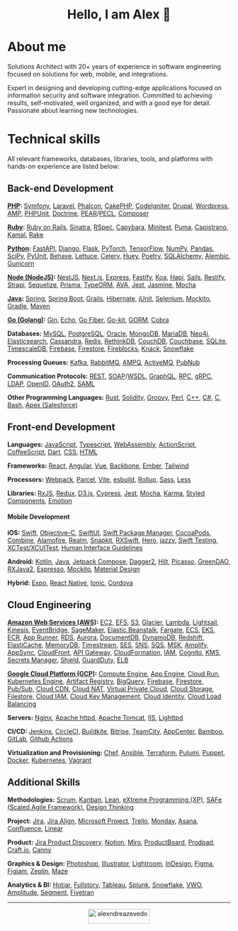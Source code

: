 <h1 align="center">Hello, I am Alex 👋</h1>

# About me

Solutions Architect with 20+ years of experience in software engineering focused on solutions for web, mobile, and integrations.

Expert in designing and developing cutting-edge applications focused on information security and software integration. Committed to achieving results, self-motivated, well organized, and with a good eye for detail. Passionate about learning new technologies.

# Technical skills

All relevant frameworks, databases, libraries, tools, and platforms with hands-on experience are listed below:

## Back-end Development

**[PHP](https://php.net):** [Symfony](https://symfony.com), [Laravel](https://laravel.com), [Phalcon](https://phalcon.io), [CakePHP](https://cakephp.org), [CodeIgniter](https://codeigniter.com), [Drupal](https://drupal.org), [Wordpress](https://wordpress.com), [AMP](https://amphp.org), [PHPUnit](https://phpunit.de), [Doctrine](https://doctrine-project.org), [PEAR](https://pear.php.net)/[PECL](https://pecl.php.net), [Composer](https://getcomposer.org)

**[Ruby](https://ruby-lang.org):** [Ruby on Rails](https://rubyonrails.org), [Sinatra](https://sinatrarb.com), [RSpec](https://rspec.info), [Capybara](http://teamcapybara.github.io/capybara), [Minitest](https://github.com/minitest/minitest), [Puma](https://puma.io), [Capistrano](http://capistranorb.com), [Kamal](https://kamal-deploy.org), [Rake](https://ruby.github.io/rake)

**[Python](http://python.org):** [FastAPI](https://fastapi.tiangolo.com), [Django](https://djangoproject.com), [Flask](https://flask.palletsprojects.com), [PyTorch](https://pytorch.org), [TensorFlow](https://tensorflow.org), [NumPy](https://numpy.org), [Pandas](https://pandas.pydata.org), [SciPy](https://scipy.org), [PyUnit](https://wiki.python.org/moin/PyUnit), [Behave](https://behave.readthedocs.io), [Lettuce](https://pythonhosted.org/lettuce), [Celery](https://docs.celeryq.dev), [Huey](https://huey.readthedocs.io), [Poetry](https://python-poetry.org), [SQLAlchemy](https://sqlalchemy.org), [Alembic](https://alembic.sqlalchemy.org), [Gunicorn](https://gunicorn.org)

**[Node (NodeJS)](https://nodejs.org):** [NestJS](https://nestjs.com), [Next.js](https://nextjs.org), [Express](https://expressjs.com), [Fastify](https://fastify.dev), [Koa](https://koajs.com), [Hapi](https://hapi.dev), [Sails](https://sailsjs.com), [Restify](https://restify.com), [Strapi](https://strapi.io), [Sequelize](https://sequelize.org), [Prisma](https://prisma.io), [TypeORM](http://typeorm.io), [AVA](https://github.com/avajs/ava), [Jest](https://jestjs.io), [Jasmine](https://jasmine.github.io), [Mocha](https://mochajs.org)

**[Java](https://www.java.com):** [Spring](https://spring.io/projects/spring-framework), [Spring Boot](https://spring.io/projects/spring-boot), [Grails](https://grails.org), [Hibernate](https://hibernate.org), [jUnit](https://junit.org), [Selenium](https://www.selenium.dev), [Mockito](https://site.mockito.org), [Gradle](https://gradle.org), [Maven](https://maven.apache.org)

**[Go (Golang)](https://go.dev):** [Gin](https://gin-gonic.com), [Echo](https://echo.labstack.com), [Go Fiber](https://github.com/gofiber/fiber), [Go-kit](https://gokit.io), [GORM](https://gorm.io), [Cobra](https://cobra.dev)

**Databases:** [MySQL](https://mysql.com), [PostgreSQL](https://postgresql.org), [Oracle](https://oracle.com/database), [MongoDB](https://mongodb.com), [MariaDB](https://mariadb.org), [Neo4j](https://neo4j.com), [Elasticsearch](https://elastic.co/elasticsearch), [Cassandra](https://cassandra.apache.org), [Redis](https://redis.io), [RethinkDB](https://rethinkdb.com), [CouchDB](https://couchdb.apache.org), [Couchbase](https://couchbase.com), [SQLite](https://sqlite.org), [TimescaleDB](https://timescale.com), [Firebase](https://firebase.google.com/docs/database), [Firestore](https://firebase.google.com/docs/firestore), [Fireblocks](https://fireblocks.com), [Knack](https://knack.com), [Snowflake](https://snowflake.com)

**Processing Queues:** [Kafka](https://kafka.apache.org), [RabbitMQ](https://rabbitmq.com), [AMPQ](https://amqp.org), [ActiveMQ](https://activemq.apache.org), [PubNub](https://pubnub.com)

**Communication Protocols:** [REST](https://www.w3.org/2001/sw/wiki/REST), [SOAP](https://w3.org/TR/soap)/[WSDL](https://www.w3.org/TR/wsdl.html), [GraphQL](https://graphql.org), [RPC](https://datatracker.ietf.org/doc/html/rfc5531), [gRPC](https://grpc.io), [LDAP](https://datatracker.ietf.org/doc/html/rfc4511), [OpenID](https://openid.net), [OAuth2](https://datatracker.ietf.org/doc/html/rfc6749), [SAML](https://datatracker.ietf.org/doc/html/rfc7522)

**Other Programming Languages:** [Rust](https://rust-lang.org), [Solidity](https://soliditylang.org), [Groovy](https://groovy-lang.org), [Perl](https://perl.org), [C++](https://isocpp.org), [C#](https://learn.microsoft.com/en-us/dotnet/csharp), [C](https://www.c-language.org), [Bash](https://gnu.org/software/bash), [Apex (Salesforce)](https://developer.salesforce.com/docs/atlas.en-us.apexcode.meta/apexcode/apex_dev_guide.htm)

## Front-end Development

**Languages:** [JavaScript](https://developer.mozilla.org/en-US/docs/Web/JavaScript), [Typescript](https://www.typescriptlang.org), [WebAssembly](https://webassembly.org), [ActionScript](https://apache.github.io/royale-docs/features/as3), [CoffeeScript](https://coffeescript.org), [Dart](https://dart.dev), [CSS](https://developer.mozilla.org/en-US/docs/Web/CSS), [HTML](https://developer.mozilla.org/en-US/docs/Web/HTML)

**Frameworks:** [React](https://react.dev), [Angular](https://angular.dev), [Vue](https://vuejs.org), [Backbone](https://backbonejs.org), [Ember](https://emberjs.com), [Tailwind](https://tailwindcss.com)

**Processors:** [Webpack](https://webpack.js.org), [Parcel](https://parceljs.org), [Vite](https://vite.dev), [esbuild](https://esbuild.github.io), [Rollup](https://rollupjs.org), [Sass](https://sass-lang.com), [Less](https://lesscss.org)

**Libraries:** [RxJS](https://rxjs.dev), [Redux](https://redux.js.org), [D3.js](https://d3js.org), [Cypress](https://cypress.io), [Jest](https://jestjs.io), [Mocha](https://mochajs.org), [Karma](https://karma-runner.github.io/latest/index.html), [Styled Components](https://styled-components.com), [Emotion](https://emotion.sh)

#### Mobile Development

**iOS:** [Swift](https://swift.org), [Objective-C](https://developer.apple.com/library/archive/documentation/Cocoa/Conceptual/ProgrammingWithObjectiveC), [SwiftUI](https://developer.apple.com/xcode/swiftui), [Swift Package Manager](https://swift.org/documentation/package-manager), [CocoaPods](https://cocoapods.org), [Combine](https://developer.apple.com/documentation/combine), [Alamofire](https://github.com/Alamofire/Alamofire), [Realm](https://github.com/realm/realm-swift), [Snapkit](https://snapkit.github.io/SnapKit), [RXSwift](https://github.com/ReactiveX/RxSwift), [Hero](https://herotransitions.github.io/Hero), [jazzy](https://github.com/realm/jazzy), [Swift Testing](https://developer.apple.com/xcode/swift-testing), [XCTest/XCUITest](https://developer.apple.com/documentation/xctest), [Human Interface Guidelines](https://developer.apple.com/design/human-interface-guidelines)

**Android:** [Kotlin](https://kotlinlang.org), [Java](https://www.oracle.com/java/technologies/mobile-devices-downloads.html), [Jetpack Compose](https://developer.android.com/compose), [Dagger2](https://dagger.dev), [Hilt](https://dagger.dev/hilt), [Picasso](https://square.github.io/picasso), [GreenDAO](https://greenrobot.org/greendao), [RXJava2](https://github.com/ReactiveX/RxJava), [Espresso](https://developer.android.com/training/testing/espresso), [Mockito](https://site.mockito.org), [Material Design](https://m3.material.io)

**Hybrid:** [Expo](https://expo.dev), [React Native](https://reactnative.dev), [Ionic](https://ionicframework.com), [Cordova](https://cordova.apache.org)

## Cloud Engineering

**[Amazon Web Services (AWS)](https://aws.amazon.com):** [EC2](https://aws.amazon.com/ec2), [EFS](https://aws.amazon.com/efs), [S3](https://aws.amazon.com/s3), [Glacier](https://aws.amazon.com/s3/storage-classes/glacier), [Lambda](https://aws.amazon.com/lambda), [Lightsail](https://aws.amazon.com/lightsail), [Kinesis](https://aws.amazon.com/kinesis), [EventBridge](https://aws.amazon.com/eventbridge), [SageMaker](https://aws.amazon.com/sagemaker), [Elastic Beanstalk](https://aws.amazon.com/elasticbeanstalk), [Fargate](https://aws.amazon.com/fargate), [ECS](https://aws.amazon.com/ecs), [EKS](https://aws.amazon.com/eks), [ECR](https://aws.amazon.com/ecr), [App Runner](https://aws.amazon.com/apprunner), [RDS](https://aws.amazon.com/rds), [Aurora](https://aws.amazon.com/rds/aurora), [DocumentDB](https://aws.amazon.com/documentdb), [DynamoDB](https://aws.amazon.com/dynamodb), [Redshift](https://aws.amazon.com/redshift), [ElastiCache](https://aws.amazon.com/elasticache), [MemoryDB](https://aws.amazon.com/memorydb), [Timestream](https://aws.amazon.com/timestream), [SES](https://aws.amazon.com/ses), [SNS](https://aws.amazon.com/sns), [SQS](https://aws.amazon.com/sqs), [MSK](https://aws.amazon.com/msk), [Amplify](https://aws.amazon.com/amplify), [AppSync](https://aws.amazon.com/appsync), [CloudFront](https://aws.amazon.com/cloudfront), [API Gateway](https://aws.amazon.com/api-gateway), [CloudFormation](https://aws.amazon.com/cloudformation), [IAM](https://aws.amazon.com/iam), [Cognito](https://aws.amazon.com/cognito), [KMS](https://aws.amazon.com/kms), [Secrets Manager](https://aws.amazon.com/secrets-manager), [Shield](https://aws.amazon.com/shield), [GuardDuty](https://aws.amazon.com/guardduty), [ELB](https://aws.amazon.com/elasticloadbalancing)

**[Google Cloud Platform (GCP)](https://cloud.google.com):** [Compute Engine](https://cloud.google.com/products/compute), [App Engine](https://cloud.google.com/appengine), [Cloud Run](https://cloud.google.com/run), [Kubernetes Engine](https://cloud.google.com/kubernetes-engine), [Artifact Registry](https://cloud.google.com/artifact-registry), [BigQuery](https://cloud.google.com/bigquery), [Firebase](https://firebase.google.com/firebase-and-gcp), [Firestore](https://cloud.google.com/products/firestore), [Pub/Sub](https://cloud.google.com/pubsub), [Cloud CDN](https://cloud.google.com/cdn), [Cloud NAT](https://cloud.google.com/nat), [Virtual Private Cloud](https://cloud.google.com/vpc), [Cloud Storage](https://cloud.google.com/storage), [Filestore](https://cloud.google.com/filestore), [Cloud IAM](https://cloud.google.com/iam), [Cloud Key Management](https://cloud.google.com/kms), [Cloud Identity](https://cloud.google.com/identity), [Cloud Load Balancing](https://cloud.google.com/load-balancing)

**Servers:** [Nginx](https://nginx.org), [Apache httpd](https://httpd.apache.org), [Apache Tomcat](https://tomcat.apache.org), [IIS](https://iis.net), [Lighttpd](https://lighttpd.net)

**CI/CD:** [Jenkins](https://jenkins.io), [CircleCI](https://circleci.com), [Buildkite](https://buildkite.com), [Bitrise](https://bitrise.io), [TeamCity](https://jetbrains.com/teamcity), [AppCenter](https://appcenter.ms), [Bamboo](https://atlassian.com/software/bamboo), [GitLab](https://gitlab.com), [Github Actions](https://github.com/features/actions)

**Virtualization and Provisioning:** [Chef](https://www.google.com/search?q=Chef+devops), [Ansible](https://ansible.com), [Terraform](https://developer.hashicorp.com/terraform), [Pulumi](https://pulumi.com), [Puppet](https://puppet.com), [Docker](https://docker.com), [Kubernetes](https://kubernetes.io), [Vagrant](https://developer.hashicorp.com/vagrant)

## Additional Skills

**Methodologies:** [Scrum](https://scrum.org), [Kanban](https://atlassian.com/agile/kanban), [Lean](https://atlassian.com/agile/project-management/lean-methodology), [eXtreme Programming (XP)](http://extremeprogramming.org), [SAFe (Scaled Agile Framework)](https://framework.scaledagile.com), [Design Thinking](https://designthinking.ideo.com)

**Project:** [Jira](https://atlassian.com/software/jira), [Jira Align](https://atlassian.com/software/jira-align), [Microsoft Project](https://microsoft.com/en-us/microsoft-365/planner/microsoft-project), [Trello](https://trello.com), [Monday](https://monday.com), [Asana](https://asana.com), [Confluence](https://atlassian.com/software/confluence), [Linear](http://linear.app)

**Product:** [Jira Product Discovery](https://atlassian.com/software/jira/product-discovery), [Notion](https://notion.com), [Miro](https://miro.com), [ProductBoard](https://productboard.com), [Prodpad](https://prodpad.com), [Craft.io](http://craft.io), [Canny](https://canny.io)

**Graphics & Design:** [Photoshop](https://adobe.com/products/photoshop.html), [Illustrator](https://adobe.com/products/illustrator.html), [Lightroom](http://lightroom.adobe.com), [InDesign](https://adobe.com/products/indesign.html), [Figma](https://figma.com), [Figjam](https://figma.com/figjam), [Zeplin](https://zeplin.io), [Maze](https://maze.co)

**Analytics & BI:** [Hotjar](https://hotjar.com), [Fullstory](https://fullstory.com), [Tableau](https://tableau.com), [Splunk](https://splunk.com), [Snowflake](https://snowflake.com), [VWO](https://vwo.com), [Amplitude](https://amplitude.com), [Segment](https://segment.com), [Fivetran](https://fivetran.com)

---

<p align="center">
  <a href="https://www.buymeacoffee.com/alexndreazevedo">
    <img src="https://cdn.buymeacoffee.com/buttons/v2/default-yellow.png" height="33" width="140" alt="alexndreazevedo" />
  </a>
</p>

